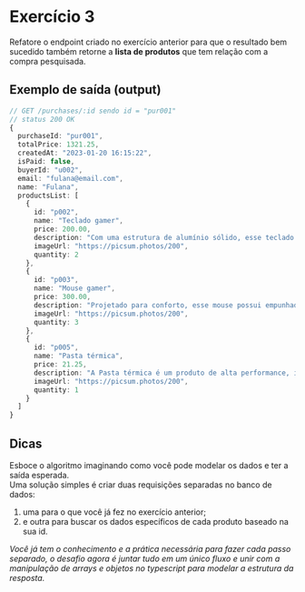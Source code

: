 # Exercício 3
Refatore o endpoint criado no exercício anterior para que o resultado bem sucedido também retorne a **lista de produtos** que tem relação com a compra pesquisada.


## Exemplo de saída (output)
```typescript
// GET /purchases/:id sendo id = "pur001"
// status 200 OK
{
  purchaseId: "pur001",
  totalPrice: 1321.25,
  createdAt: "2023-01-20 16:15:22",
  isPaid: false,
  buyerId: "u002",
  email: "fulana@email.com",
  name: "Fulana",
  productsList: [
    {
      id: "p002",
      name: "Teclado gamer",
      price: 200.00,
      description: "Com uma estrutura de alumínio sólido, esse teclado foi projetado para estabilidade quando as teclas estão voando rapidamente.",
      imageUrl: "https://picsum.photos/200",
      quantity: 2
    },
    {
      id: "p003",
      name: "Mouse gamer",
      price: 300.00,
      description: "Projetado para conforto, esse mouse possui empunhaduras de borracha em seu redor para controle adicional.",
      imageUrl: "https://picsum.photos/200",
      quantity: 3
    },
    {
      id: "p005",
      name: "Pasta térmica",
      price: 21.25,
      description: "A Pasta térmica é um produto de alta performance, indicado para ser aplicado em processadores de notebooks e computadores, ela é altamente eficiente no resfriamento do processador do seu notebook e PC.",
      imageUrl: "https://picsum.photos/200",
      quantity: 1
    }
  ]
}
```

## Dicas
Esboce o algoritmo imaginando como você pode modelar os dados e ter a saída esperada. <br>
Uma solução simples é criar duas requisições separadas no banco de dados:
1. uma para o que você já fez no exercício anterior;
2. e outra para buscar os dados específicos de cada produto baseado na sua id.

_Você já tem o conhecimento e a prática necessária para fazer cada passo separado, o desafio agora é juntar tudo em um único fluxo e unir com a manipulação de arrays e objetos no typescript para modelar a estrutura da resposta._
